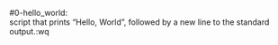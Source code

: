 #0-hello_world:  
	script that prints “Hello, World”, followed by a new line to the standard output.:wq
